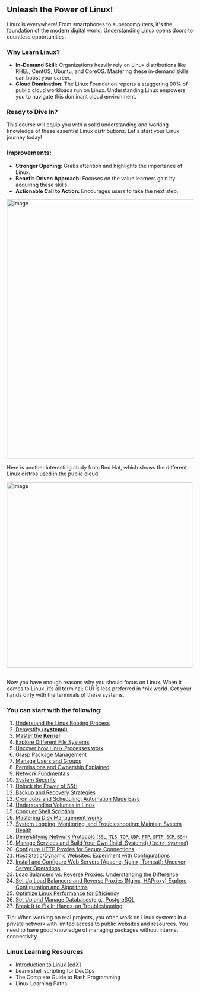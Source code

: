 ## Unleash the Power of Linux!

Linux is everywhere! From smartphones to supercomputers, it's the foundation of the modern digital world.  Understanding Linux opens doors to countless opportunities.

### Why Learn Linux?

- **In-Demand Skill:** Organizations heavily rely on Linux distributions like RHEL, CentOS, Ubuntu, and CoreOS. Mastering these in-demand skills can boost your career.
- **Cloud Domination:** The Linux Foundation reports a staggering 90% of public cloud workloads run on Linux. Understanding Linux empowers you to navigate this dominant cloud environment.

### Ready to Dive In?

This course will equip you with a solid understanding and working knowledge of these essential Linux distributions. Let's start your Linux journey today!

### Improvements:

- **Stronger Opening:** Grabs attention and highlights the importance of Linux.
- **Benefit-Driven Approach:** Focuses on the value learners gain by acquiring these skills.
- **Actionable Call to Action:** Encourages users to take the next step.


<img src="https://github.com/ben-le/DevOps_Trainings/assets/34547999/01ed55be-9932-407e-87ba-cc65dec7515c" alt="image" width="700"/>

Here is another interesting study from Red Hat, which shows the different Linux distros used in the public cloud.
 
<img src="https://github.com/ben-le/DevOps_Trainings/assets/34547999/f5eb43d0-359c-4646-8fa2-5e4f8665aa0f" alt="image" width="500"/> <br><br>

Now you have enough reasons why you should focus on Linux. When it comes to Linux, it’s all terminal; GUI is less preferred in *nix world. Get your hands dirty with the terminals of these systems.

### You can start with the following:

1. [Understand the Linux Booting Process](Booting_Process.md)
2. [Demystify (**systemd**)](Systemd.md)
3. [Master the **Kernel**](Kernel.md)
4. [Explore Different File Systems](FileSystems.md)
5. [Uncover how Linux Processes work](Processes_Work.md)
6. [Grasp Package Management](PackageManagement.md)
7. [Manage Users and Groups](UserandGroupManagement.md)
8. [Permissions and Ownership Explained](PermissionsOwnership.md)
9. [Network Fundmentals](Networking.md)
10. [System Security](SystemSecurity.md)
11. [Unlock the Power of SSH](SSH_Works.md)
12. [Backup and Recovery Strategies](BackupRecovery.md)
13. [Cron Jobs and Scheduling: Automation Made Easy](CronJobandScheduling.md)
14. [Understanding Volumes in Linux](Volumes_Works.md)
15. [Conquer Shell Scripting](Shell_Scripting.md)
16. [Mastering Disk Management works](DiskManagement.md)
17. [System Logging, Monitoring, and Troubleshooting: Maintain System Health](LogsMonitorTroubleshoot.md)
18. [Demystifying Network Protocols  (`SSL`, `TLS`, `TCP`, `UDP`, `FTP`, `SFTP`, `SCP`, `SSH`)](Protocols.md)
19. [Manage Services and Build Your Own (Initd, Systemd) (`Initd`, `Systemd`)](ManageServices.md)
20. [Configure HTTP Proxies for Secure Connections](HTTP_Proxies.md)
21. [Host Static/Dynamic Websites: Experiment with Configurations](HostWebsites.md)
22. [Install and Configure Web Servers (Apache, Nginx, Tomcat): Uncover Server Operations](https://www.atlantic.net/vps-hosting/how-to-setup-tomcat-with-nginx-as-a-reverse-proxy-on-ubuntu/)
23. [Load Balancers vs. Reverse Proxies: Understanding the Difference](LoadBalancerVsReverseProxy.md)
24. [Set Up Load Balancers and Reverse Proxies (Nginx, HAProxy) Explore Configuration and Algorithms](SetupLoadBLandReverseProxy.md)
25. [Optimize Linux Performance for Efficiency](OptimizePerformance.md)
26. [Set Up and Manage Databases(e.g., PostgreSQL](Database.md)
27. [Break It to Fix It: Hands-on Troubleshooting](Practice_Troubleshoot.md)


Tip: When working on real projects, you often work on Linux systems in a private network with limited access to public websites and resources. You need to have good knowledge of managing packages without internet connectivity.

### Linux Learning Resources

- [Introduction to Linux [edX]](https://www.edx.org/course/introduction-to-linux)
- Learn shell scripting for DevOps
- The Complete Guide to Bash Programming
- Linux Learning Paths
